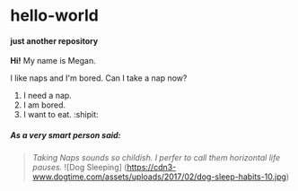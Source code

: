 # hello-world
#### just another repository

**Hi!**
My name is Megan. 

I like naps and I'm bored.
Can I take a nap now?

1. I need a nap.
1. I am bored.
1. I want to eat. :shipit:
##### As a very smart person said:
> _Taking Naps sounds so childish. I perfer to call them horizontal life pauses._
![Dog Sleeping] (https://cdn3-www.dogtime.com/assets/uploads/2017/02/dog-sleep-habits-10.jpg) 